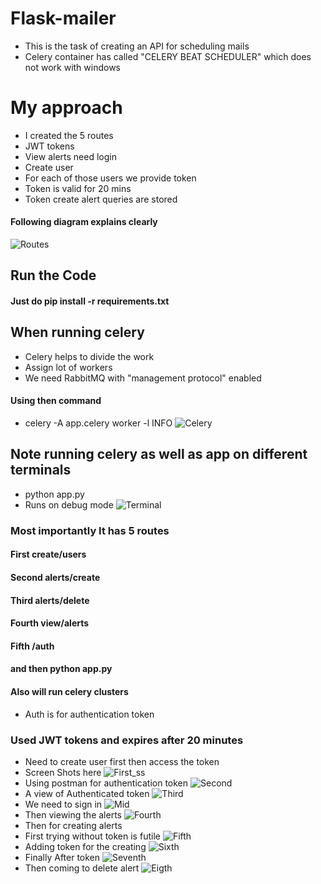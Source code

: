 # Flask-mailer
* This is the task of creating an API for scheduling mails
* Celery container has called "CELERY BEAT SCHEDULER" which does not work with windows
# My approach
* I created the 5 routes
* JWT tokens
* View alerts need login
* Create user
* For each of those users we provide token
* Token is valid for 20 mins
* Token create alert queries are stored
#### Following diagram explains clearly
![Routes](SS/Routes.jpg 'Explaination of approach')
## Run the Code
#### Just do pip install -r requirements.txt

## When running celery
* Celery helps to divide the work
* Assign lot of workers
* We need RabbitMQ with "management protocol" enabled
#### Using then command
* celery -A app.celery worker -l INFO
![Celery](SS/Celery.PNG 'Celery')
## Note running celery as well as app on different terminals
* python app.py
* Runs on debug mode
![Terminal](SS/Pic8.PNG 'App.py')
### Most importantly It has 5 routes
#### First create/users
#### Second alerts/create
#### Third alerts/delete
#### Fourth view/alerts
#### Fifth /auth
#### and then python app.py
#### Also  will run celery clusters

* Auth is for authentication token
### Used JWT tokens and expires after 20 minutes
* Need to create user first then access the token
* Screen Shots here
![First_ss](SS/Pic6.png 'User creation')
* Using postman for authentication token
![Second](SS/Pic5.png 'Authentication')
* A view of Authenticated token
![Third](SS/Pic4.png 'Authentication')
* We need to sign in
![Mid](SS/For_alerts.PNG 'Authenticate to view')
* Then viewing the alerts
![Fourth](SS/Pic1.png 'Viewing alerts')
* Then for creating alerts
* First trying without token is futile
![Fifth](SS/Pic7.png 'Creating alerts')
* Adding token for the creating
![Sixth](SS/Add_token.PNG 'Token for authentication')
* Finally After token
![Seventh](SS/Submit_query.PNG 'Submit the create alert')
* Then coming to delete alert
![Eigth](SS/Delete_query.PNG 'Submit the create alert')